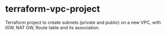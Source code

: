 # terraform-vpc-project
Terraform project to create subnets (private and public) on a new VPC, with IGW, NAT GW, Route table and its association. 
